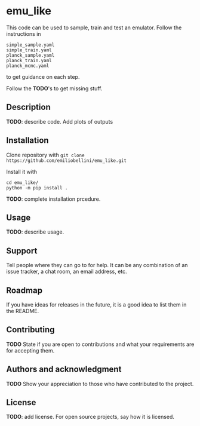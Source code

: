 # emu_like
This code can be used to sample, train and test an emulator.
Follow the instructions in
```
simple_sample.yaml
simple_train.yaml
planck_sample.yaml
planck_train.yaml
planck_mcmc.yaml
```
to get guidance on each step.

Follow the **TODO**'s to get missing stuff.


## Description
**TODO**: describe code. Add plots of outputs


## Installation

Clone repository with
``git clone https://github.com/emiliobellini/emu_like.git``

Install it with
```
cd emu_like/
python -m pip install .
```

**TODO**: complete installation prcedure.

## Usage
**TODO**: describe usage.


## Support
Tell people where they can go to for help. It can be any combination of an issue tracker, a chat room, an email address, etc.

## Roadmap
If you have ideas for releases in the future, it is a good idea to list them in the README.

## Contributing
**TODO**
State if you are open to contributions and what your requirements are for accepting them.

## Authors and acknowledgment
**TODO**
Show your appreciation to those who have contributed to the project.

## License
**TODO**: add license.
For open source projects, say how it is licensed.
